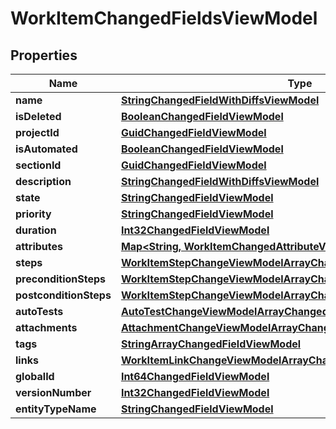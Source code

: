 

# WorkItemChangedFieldsViewModel


## Properties

| Name | Type | Description | Notes |
|------------ | ------------- | ------------- | -------------|
|**name** | [**StringChangedFieldWithDiffsViewModel**](StringChangedFieldWithDiffsViewModel.md) |  |  [optional] |
|**isDeleted** | [**BooleanChangedFieldViewModel**](BooleanChangedFieldViewModel.md) |  |  [optional] |
|**projectId** | [**GuidChangedFieldViewModel**](GuidChangedFieldViewModel.md) |  |  [optional] |
|**isAutomated** | [**BooleanChangedFieldViewModel**](BooleanChangedFieldViewModel.md) |  |  [optional] |
|**sectionId** | [**GuidChangedFieldViewModel**](GuidChangedFieldViewModel.md) |  |  [optional] |
|**description** | [**StringChangedFieldWithDiffsViewModel**](StringChangedFieldWithDiffsViewModel.md) |  |  [optional] |
|**state** | [**StringChangedFieldViewModel**](StringChangedFieldViewModel.md) |  |  [optional] |
|**priority** | [**StringChangedFieldViewModel**](StringChangedFieldViewModel.md) |  |  [optional] |
|**duration** | [**Int32ChangedFieldViewModel**](Int32ChangedFieldViewModel.md) |  |  [optional] |
|**attributes** | [**Map&lt;String, WorkItemChangedAttributeViewModel&gt;**](WorkItemChangedAttributeViewModel.md) |  |  [optional] |
|**steps** | [**WorkItemStepChangeViewModelArrayChangedFieldWithDiffsViewModel**](WorkItemStepChangeViewModelArrayChangedFieldWithDiffsViewModel.md) |  |  [optional] |
|**preconditionSteps** | [**WorkItemStepChangeViewModelArrayChangedFieldWithDiffsViewModel**](WorkItemStepChangeViewModelArrayChangedFieldWithDiffsViewModel.md) |  |  [optional] |
|**postconditionSteps** | [**WorkItemStepChangeViewModelArrayChangedFieldWithDiffsViewModel**](WorkItemStepChangeViewModelArrayChangedFieldWithDiffsViewModel.md) |  |  [optional] |
|**autoTests** | [**AutoTestChangeViewModelArrayChangedFieldViewModel**](AutoTestChangeViewModelArrayChangedFieldViewModel.md) |  |  [optional] |
|**attachments** | [**AttachmentChangeViewModelArrayChangedFieldViewModel**](AttachmentChangeViewModelArrayChangedFieldViewModel.md) |  |  [optional] |
|**tags** | [**StringArrayChangedFieldViewModel**](StringArrayChangedFieldViewModel.md) |  |  [optional] |
|**links** | [**WorkItemLinkChangeViewModelArrayChangedFieldViewModel**](WorkItemLinkChangeViewModelArrayChangedFieldViewModel.md) |  |  [optional] |
|**globalId** | [**Int64ChangedFieldViewModel**](Int64ChangedFieldViewModel.md) |  |  [optional] |
|**versionNumber** | [**Int32ChangedFieldViewModel**](Int32ChangedFieldViewModel.md) |  |  [optional] |
|**entityTypeName** | [**StringChangedFieldViewModel**](StringChangedFieldViewModel.md) |  |  [optional] |



